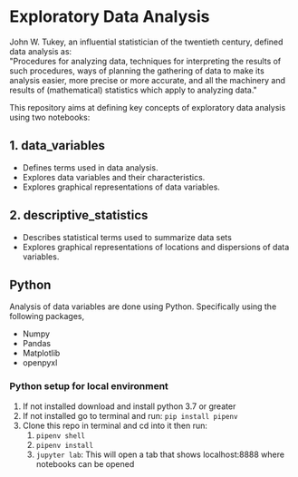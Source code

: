 # Exploratory Data Analysis
John W. Tukey, an influential statistician of the twentieth century, defined data analysis as:<br>
"Procedures for analyzing data, techniques for interpreting the results of such procedures, ways of planning the gathering of data to make its analysis easier, more precise or more accurate, and all the machinery and results of (mathematical) statistics which apply to analyzing data."

This repository aims at defining key concepts of exploratory data analysis using two notebooks:
## 1. data_variables
- Defines terms used in data analysis.
- Explores data variables and their characteristics.
- Explores graphical representations of data variables.

## 2. descriptive_statistics
- Describes statistical terms used to summarize  data sets
- Explores graphical representations of locations and dispersions of data variables.

## Python
Analysis of data variables are done using Python. Specifically using the following packages,
- Numpy
- Pandas 
- Matplotlib
- openpyxl

### Python setup for local environment
1. If not installed download and install python 3.7 or greater 
2. If not installed go to terminal and run: ```pip install pipenv```
3. Clone this repo in terminal and cd into it then run:
    1. ```pipenv shell``` 
    2. ```pipenv install```
    3. ```jupyter lab```: This will open a tab that shows localhost:8888 where notebooks can be opened

